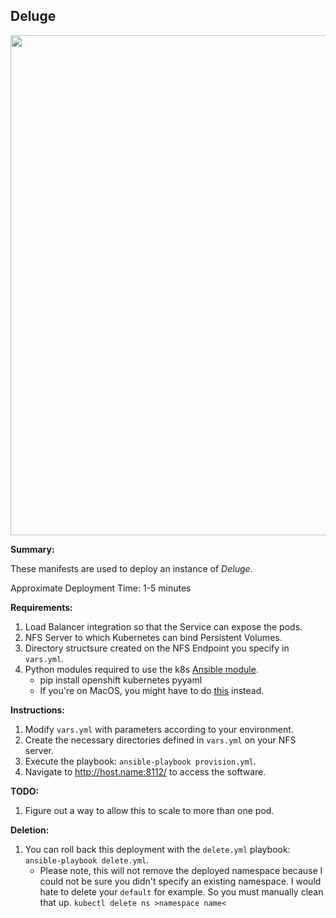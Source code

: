## Deluge

<p align="center">
  <img src="https://raw.githubusercontent.com/zimmertr/Kubernetes-Manifests/master/Deluge/screenshot.png" width="800">
</p>

**Summary:**

These manifests are used to deploy an instance of *Deluge*. 

Approximate Deployment Time: 1-5 minutes

**Requirements:**  

1. Load Balancer integration so that the Service can expose the pods.
2. NFS Server to which Kubernetes can bind Persistent Volumes.
3. Directory structsure created on the NFS Endpoint you specify in `vars.yml`.
4. Python modules required to use the k8s [Ansible module](https://docs.ansible.com/ansible/latest/modules/k8s_module.html).    
    * pip install openshift kubernetes pyyaml 
    * If you're on MacOS, you might have to do [this](https://github.com/ansible/ansible/issues/43637#issuecomment-443495763) instead.

**Instructions:**  

1. Modify `vars.yml` with parameters according to your environment.
2. Create the necessary directories defined in `vars.yml` on your NFS server.
3. Execute the playbook: `ansible-playbook provision.yml`.  
4. Navigate to http://host.name:8112/ to access the software.

**TODO:**

1. Figure out a way to allow this to scale to more than one pod.

**Deletion:**  

1. You can roll back this deployment with the `delete.yml` playbook: `ansible-playbook delete.yml`.
    * Please note, this will not remove the deployed namespace because I could not be sure you didn't specify an existing namespace. I would hate to delete your `default` for example. So you must manually clean that up. `kubectl delete ns >namespace name<`
